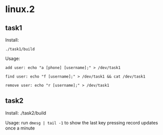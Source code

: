 # linux.2

## task1

Install:

	./task1/build

Usage:

	add user: echo "a [phone] [username];" > /dev/task1
	
	find user: echo "f [username];" > /dev/task1 && cat /dev/task1
	
	remove user: echo "r [username];" > /dev/task1

## task2

Install:
	./task2/build

Usage:
	run `dmesg | tail -1` to show the last key pressing record
	updates once a minute
